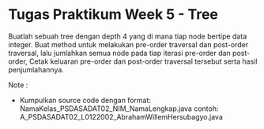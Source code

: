 # Tugas Praktikum Week 5 - Tree

Buatlah sebuah tree dengan depth 4 yang di mana tiap node bertipe data integer. Buat method untuk melakukan pre-order traversal dan post-order traversal, lalu jumlahkan semua node pada tiap iterasi pre-order dan post-order, Cetak keluaran pre-order dan post-order traversal tersebut serta hasil penjumlahannya.

Note :
- Kumpulkan source code dengan format:
    NamaKelas_PSDASADAT02_NIM_NamaLengkap.java
    contoh: A_PSDASADAT02_L0122002_AbrahamWillemHersubagyo.java